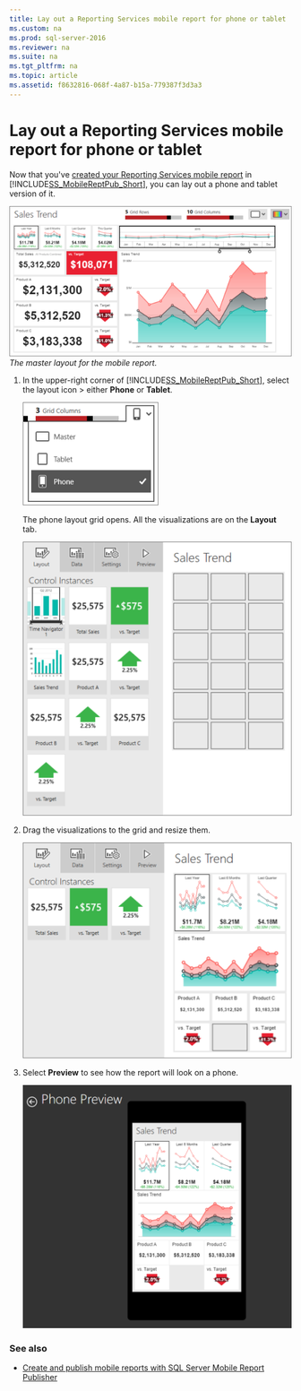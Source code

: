 ```yaml
---
title: Lay out a Reporting Services mobile report for phone or tablet
ms.custom: na
ms.prod: sql-server-2016
ms.reviewer: na
ms.suite: na
ms.tgt_pltfrm: na
ms.topic: article
ms.assetid: f8632816-068f-4a87-b15a-779387f3d3a3
---
```

# Lay out a Reporting Services mobile report for phone or tablet
Now that you've [created your Reporting Services mobile report](../../Topics/TopicNameContainA/Create-a-Reporting-Services-mobile-report.md) in [!INCLUDE[SS_MobileReptPub_Short](../../Token/Other/SS_MobileReptPub_Long.md)], you can lay out a phone and tablet version of it.  
  
![SSMRP_SalesTrendRptLayout](../../Images/Image/ImageNotContaina/SSMRP_SalesTrendRptLayout.png)   
*The master layout for the mobile report.*  
  
1. In the upper-right corner of [!INCLUDE[SS_MobileReptPub_Short](../../Token/Other/SS_MobileReptPub_Short.md)], select the layout icon > either **Phone** or **Tablet**.  
  
   ![SSMRP_LayoutMenu](../../Images/Image/ImageNotContaina/SSMRP_LayoutMenu.png)  
     
   The phone layout grid opens. All the visualizations are on the **Layout** tab.  
     
   ![SSMRP_LayoutGrid](../../Images/Image/ImageNotContaina/SSMRP_LayoutGrid.png)  
     
2. Drag the visualizations to the grid and resize them.  
  
   ![SSMRP_PhoneLayout](../../Images/Image/ImageNotContaina/SSMRP_PhoneLayout.png)  
     
3. Select **Preview** to see how the report will look on a phone.  
  
   ![SSMRP_PhonePreview](../../Images/Image/ImageNotContaina/SSMRP_PhonePreview.png)  
  
### See also  
- [Create and publish mobile reports with SQL Server Mobile Report Publisher](../../Topics/TopicNameNotContainA/Create-mobile-reports-with-SQL-Server-Mobile-Report-Publisher.md)  
  
  
